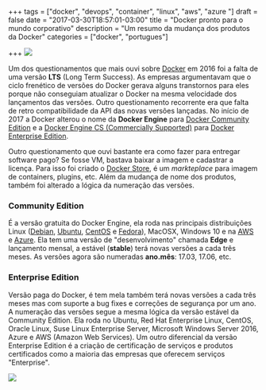 +++
tags = ["docker", "devops", "container", "linux", "aws", "azure "]
draft = false
date = "2017-03-30T18:57:01-03:00"
title = "Docker pronto para o mundo corporativo"
description = "Um resumo da mudança dos produtos da Docker"
categories = ["docker", "portugues"]

+++
![](/images/docker_lifecycle.png)

Um dos questionamentos que mais ouvi sobre [Docker](https://www.docker.com) em 2016 foi a falta de uma versão **LTS** (Long Term Success). As empresas argumentavam que o ciclo frenético de versões do Docker gerava alguns transtornos para eles porque não conseguiam atualizar o Docker na mesma velocidade dos lançamentos das versões. Outro questionamento recorrente era que falta de retro compatibilidade da API das novas versões lançadas. No início de 2017 a Docker alterou o nome da **Docker Engine** para [Docker Community Edition](https://www.docker.com/community-edition) e a [Docker Engine CS (Commercially Supported)](https://docs.docker.com/cs-engine/1.13/) para [Docker Enterprise Edition](https://docs.docker.com/enterprise/).

Outro questionamento que ouvi bastante era como fazer para entregar software pago? Se fosse VM, bastava baixar a imagem e cadastrar a licença. Para isso foi criado o [Docker Store](https://docs.docker.com/docker-store/#get-an-image-from-the-docker-store), é um *markteplace* para imagem de containers, plugins, etc. Além da mudança de nome dos produtos, também foi alterado a lógica da numeração das versões.

### Community Edition

É a versão gratuita do Docker Engine, ela roda nas principais distribuições Linux ([Debian](https://www.debian.org/), [Ubuntu](https://www.ubuntu.com/), [CentOS](https://www.centos.org/) e [Fedora](https://getfedora.org/)), MacOSX, Windows 10 e na [AWS](https://aws.amazon.com/) e [Azure](https://azure.microsoft.com/). Ela tem uma versão de "desenvolvimento" chamada **Edge** e lançamento mensal, a estável (**stable**) terá novas versões a cada três meses. As versões agora são numeradas **ano.mês**: 17.03, 17.06, etc.


### Enterprise Edition

Versão paga do Docker, é tem mela também terá novas versões a cada três meses mas com suporte a bug fixes e correções de segurança por um ano. A numeração das versões segue a mesma lógica da versão estável da Community Edition. Ela roda no Ubuntu, Red Hat Enterprise Linux, CentOS, Oracle Linux, Suse Linux Enterprise Server, Microsoft Windows Server 2016, Azure e AWS (Amazon Web Services). Um outro diferencial da versão Enterprise Edition é a criação de certificação de serviços e produtos certificados como a maioria das empresas que oferecem serviços "Enterprise".

![](/images/docker_ee_lifecycle.png)
